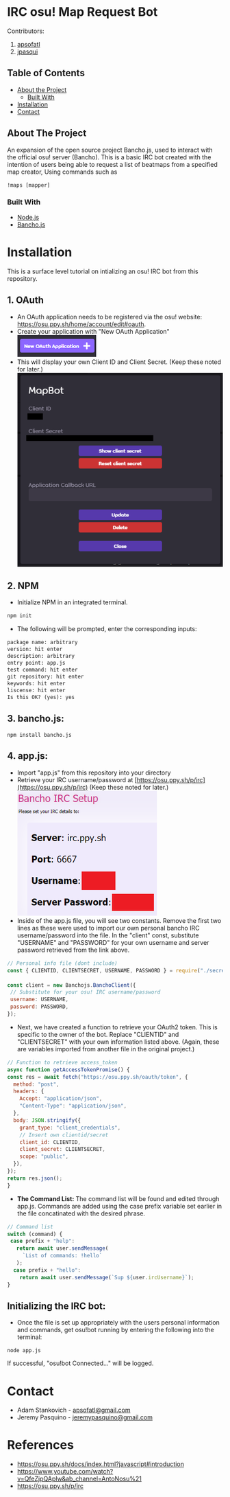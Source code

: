 # IRC osu! Map Request Bot

Contributors: 
1. [apsofatl](https://github.com/apsofatl)  
2. [jpasqui](https://github.com/jpasqui)

## Table of Contents

* [About the Project](#about-the-project)
  * [Built With](#built-with)
* [Installation](#installation)
* [Contact](#contact)

## About The Project

An expansion of the open source project Bancho.js, used to interact with the official osu! server (Bancho). This is a basic IRC bot created with the intention of users being able to request a list of beatmaps from a specified map creator, Using commands such as 
```
!maps [mapper]
```

### Built With
* [Node.js](https://nodejs.org/en/)
* [Bancho.js](https://bancho.js.org/)

# Installation

This is a surface level tutorial on intializing an osu! IRC bot from this repository.

## 1. OAuth
- An OAuth application needs to be registered via the osu! website: https://osu.ppy.sh/home/account/edit#oauth. 
- Create your application with "New OAuth Application" <br> ![OAuth](/tutorial/newoauth.png)
- This will display your own Client ID and Client Secret. (Keep these noted for later.) <br> ![OAuth2](/tutorial/newoauth2.png)

## 2. NPM
 - Initialize NPM in an integrated terminal. 
```js
npm init
```
 - The following will be prompted, enter the corresponding inputs:
```
package name: arbitrary
version: hit enter
description: arbitrary
entry point: app.js
test command: hit enter
git repository: hit enter
keywords: hit enter
liscense: hit enter
Is this OK? (yes): yes
```

## 3. bancho.js:
```
npm install bancho.js
```
## 4. app.js:
 - Import "app.js" from this repository into your directory
 - Retrieve your IRC username/password at [https://osu.ppy.sh/p/irc](https://osu.ppy.sh/p/irc) (Keep these noted for later.) <br> ![ircsetup](/tutorial/ircsetup.png)
 - Inside of the app.js file, you will see two constants. Remove the first two lines as these were used to import our own personal bancho IRC username/password into the file. In the "client" const, substitute "USERNAME" and "PASSWORD" for your own username and server password retrieved from the link above.
 ```js
 // Personal info file (dont include)
const { CLIENTID, CLIENTSECRET, USERNAME, PASSWORD } = require("./secret");

const client = new Banchojs.BanchoClient({
  // Substitute for your osu! IRC username/password
  username: USERNAME,
  password: PASSWORD,
});
 ```
  - Next, we have created a function to retrieve your OAuth2 token. This is specific to the owner of the bot. Replace "CLIENTID" and "CLIENTSECRET" with your own information listed above. (Again, these are variables imported from another file in the original project.)
  ```js
  // Function to retrieve access_token
async function getAccessTokenPromise() {
  const res = await fetch("https://osu.ppy.sh/oauth/token", {
    method: "post",
    headers: {
      Accept: "application/json",
      "Content-Type": "application/json",
    },
    body: JSON.stringify({
      grant_type: "client_credentials",
      // Insert own clientid/secret
      client_id: CLIENTID,
      client_secret: CLIENTSECRET,
      scope: "public",
    }),
  });
  return res.json();
}
  ```
 - **The Command List:** The command list will be found and edited through app.js. Commands are added using the case prefix variable set earlier in the file concatinated with the desired phrase.
 ```js
 // Command list
switch (command) {
  case prefix + "help":
    return await user.sendMessage(
      `List of commands: !hello`
    );
   case prefix + "hello":
     return await user.sendMessage(`Sup ${user.ircUsername}`);
}
 ```
## Initializing the IRC bot:
 -  Once the file is set up appropriately with the users personal information and commands, get osu!bot running by entering the following into the terminal:
 ```
 node app.js
 ```
 If successful, "osu!bot Connected..." will be logged.

# Contact

* Adam Stankovich - apsofatl@gmail.com
* Jeremy Pasquino - jeremypasquino@gmail.com

# References

* https://osu.ppy.sh/docs/index.html?javascript#introduction
* https://www.youtube.com/watch?v=QfeZjpQApIw&ab_channel=AntoNosu%21
* https://osu.ppy.sh/p/irc
